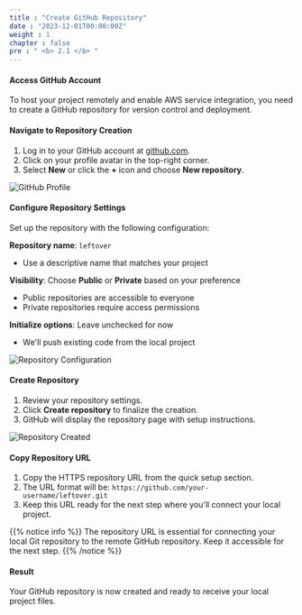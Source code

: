 ```yaml
---
title : "Create GitHub Repository"
date : "2023-12-01T00:00:00Z"
weight : 1
chapter : false
pre : " <b> 2.1 </b> "
---
```


#### Access GitHub Account

To host your project remotely and enable AWS service integration, you need to create a GitHub repository for version control and deployment.

#### Navigate to Repository Creation

1. Log in to your GitHub account at [github.com](https://github.com).
2. Click on your profile avatar in the top-right corner.
3. Select **New** or click the **+** icon and choose **New repository**.

![GitHub Profile](/images/2/2-1.png?featherlight=false&width=90pc)

#### Configure Repository Settings

Set up the repository with the following configuration:

**Repository name**: `leftover`
- Use a descriptive name that matches your project

**Visibility**: Choose **Public** or **Private** based on your preference
- Public repositories are accessible to everyone
- Private repositories require access permissions

**Initialize options**: Leave unchecked for now
- We'll push existing code from the local project

![Repository Configuration](/images/2/2-2.png?featherlight=false&width=90pc)

#### Create Repository

1. Review your repository settings.
2. Click **Create repository** to finalize the creation.
3. GitHub will display the repository page with setup instructions.

![Repository Created](/images/2/2-3.png?featherlight=false&width=90pc)

#### Copy Repository URL

1. Copy the HTTPS repository URL from the quick setup section.
2. The URL format will be: `https://github.com/your-username/leftover.git`
3. Keep this URL ready for the next step where you'll connect your local project.

{{% notice info %}}
The repository URL is essential for connecting your local Git repository to the remote GitHub repository. Keep it accessible for the next step.
{{% /notice %}}

#### Result

Your GitHub repository is now created and ready to receive your local project files.